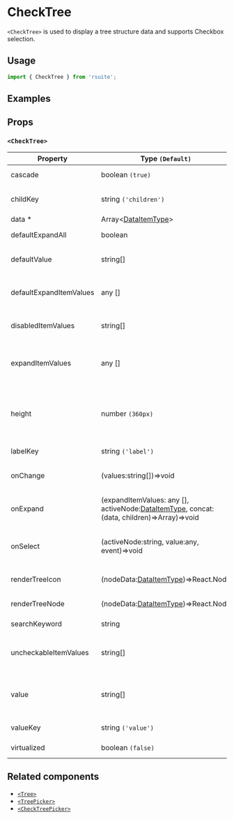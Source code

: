 # CheckTree

`<CheckTree>` is used to display a tree structure data and supports Checkbox selection.

## Usage

```js
import { CheckTree } from 'rsuite';
```

## Examples

<!--{demo}-->

## Props

### `<CheckTree>`

| Property                | Type `(Default)`                                                                                    | Description                                                               |
| ----------------------- | --------------------------------------------------------------------------------------------------- | ------------------------------------------------------------------------- |
| cascade                 | boolean `(true)`                                                                                    | Whether cascade select                                                    |
| childKey                | string `('children')`                                                                               | Set childrenKey key in data                                               |
| data \*                 | Array&lt;[DataItemType](#types)&gt;                                                                 | Tree data                                                                 |
| defaultExpandAll        | boolean                                                                                             | Expand all tree node                                                      |
| defaultValue            | string[]                                                                                            | Default values of the selected tree node                                  |
| defaultExpandItemValues | any []                                                                                              | Set the value of the default expanded node                                |
| disabledItemValues      | string[]                                                                                            | Values of disabled tree node                                              |
| expandItemValues        | any []                                                                                              | Set the value of the expanded node (controlled)                           |
| height                  | number `(360px)`                                                                                    | height of menu. When `virtualize` is true, you can set the height of menu |
| labelKey                | string `('label')`                                                                                  | Set label key in data                                                     |
| onChange                | (values:string[])=>void                                                                             | Callback fired when value change                                          |
| onExpand                | (expandItemValues: any [], activeNode:[DataItemType](#types), concat:(data, children)=>Array)=>void | callback fired when tree node expand state changed                        |
| onSelect                | (activeNode:string, value:any, event)=>void                                                         | Callback fired when tree node is selected                                 |
| renderTreeIcon          | (nodeData:[DataItemType](#types))=>React.Node                                                       | Custom render the icon in tree node                                       |
| renderTreeNode          | (nodeData:[DataItemType](#types))=>React.Node                                                       | Custom render tree node                                                   |
| searchKeyword           | string                                                                                              | searchKeyword (Controlled)                                                |
| uncheckableItemValues   | string[]                                                                                            | Set the option value for the check box not to be rendered                 |
| value                   | string[]                                                                                            | Specifies the values of the selected tree node (Controlled)               |
| valueKey                | string `('value')`                                                                                  | Set value key in data                                                     |
| virtualized             | boolean `(false)`                                                                                   | Whether using Virtualized List                                            |

## Related components

- [`<Tree>`](./tree)
- [`<TreePicker>`](./tree-picker)
- [`<CheckTreePicker>`](./check-tree-picker)

